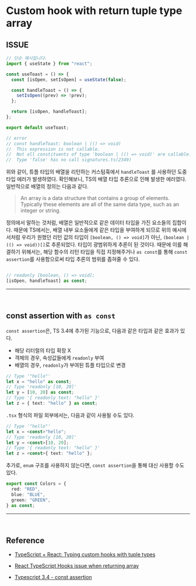 # Custom hook with return tuple type array

## ISSUE

``` typescript
// 단순 예시입니다.
import { useState } from "react";

const useToast = () => {
  const [isOpen, setIsOpen] = useState(false);

  const handleToast = () => {
    setIsOpen((prev) => !prev);
  };

  return [isOpen, handleToast];
};

export default useToast;

// error
// const handleToast: boolean | (() => void)
//  This expression is not callable.
//  Not all constituents of type 'boolean | (() => void)' are callable.
//  Type 'false' has no call signatures.ts(2349)

```

위와 같이, 튜플 타입의 배열을 리턴하는 커스텀훅에서 `handleToast` 를 사용하던 도중 타입 에러가 발생하였다. 확인해보니, TS의 배열 타입 추론으로 인해 발생한 에러였다. 일반적으로 배열의 정의는 다음과 같다.

> An array is a data structure that contains a group of elements. Typically these elements are all of the same data type, such as an integer or string.

정의에서 말하는 것처럼, 배열은 일반적으로 같은 데이터 타입을 가진 요소들의 집합이다. 때문에 TS에서는, 배열 내부 요소들에게 같은 타입을 부여하게 되므로 위의 예시에서처럼 우리가 원했던 리턴  값의 타입이 `[boolean, () => void]`가 아닌, `(boolean | (() => void))[]`로 추론되었다. 타입이 광범위하게 추론이 된 것이다. 때문에 이를 해결하기 위해서는, 해당 함수의 리턴 타입을 직접 지정해주거나 `as const`를 통해 `const assertion`를 사용함으로써 타입 추론의 범위를 좁혀줄 수 있다.

``` typescript

// readonly [boolean, () => void];
[isOpen, handleToast] as const;
```

---
<br/>

## const assertion with `as const`

`const assertion`은, TS 3.4에 추가된 기능으로, 다음과 같은 타입과 같은 효과가 있다.

- 해당 리터럴의 타입 확장 X
- 객체의 경우, 속성값들에게 `readonly` 부여
- 배열의 경우, `readonly`가 부여된 튜플 타입으로 변경

``` typescript
// Type '"hello"'
let x = "hello" as const;
// Type 'readonly [10, 20]'
let y = [10, 20] as const;
// Type '{ readonly text: "hello" }'
let z = { text: "hello" } as const;
```

`.tsx` 형식의 파일 외부에서는, 다음과 같이 사용될 수도 있다.

``` typescript
// Type '"hello"'
let x = <const>"hello";
// Type 'readonly [10, 20]'
let y = <const>[10, 20];
// Type '{ readonly text: "hello" }'
let z = <const>{ text: "hello" };
```

추가로, `enum` 구조를 사용하지 않는다면, `const assertion`을 통해 대신 사용할 수도 있다.

``` typescript
export const Colors = {
  red: "RED",
  blue: "BLUE",
  green: "GREEN",
} as const;
```

---
<br/>

## Reference

- [TypeScript + React: Typing custom hooks with tuple types](https://fettblog.eu/typescript-react-typeing-custom-hooks/#option-1%3A-add-a-return-tuple-type)

- [React TypeScript Hooks issue when returning array](https://puruvj.dev/blog/get-to-know-typescript--react-hooks-return-array-issue)

- [Typescript 3.4 - const assertion](https://www.typescriptlang.org/docs/handbook/release-notes/typescript-3-4.html#const-assertions)
